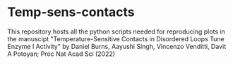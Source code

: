 # Temp-sens-contacts

This repository hosts all the python scripts needed for reproducing plots in the manuscipt "Temperature-Sensitive Contacts in Disordered Loops Tune Enzyme I Activity"
by Daniel Burns, Aayushi Singh, Vincenzo Venditti, Davit A Potoyan; Proc Nat Acad Sci (2022)
